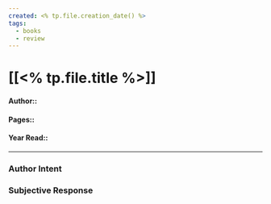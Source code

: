 ```yaml
---
created: <% tp.file.creation_date() %>
tags:
  - books
  - review
---
```

# [[<% tp.file.title %>]]
#### Author::
#### Pages::
#### Year Read::
___
### Author Intent

### Subjective Response
